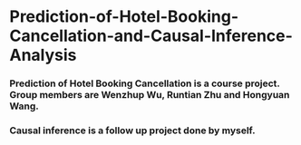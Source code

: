 # Prediction-of-Hotel-Booking-Cancellation-and-Causal-Inference-Analysis

### Prediction of Hotel Booking Cancellation is a course project. Group members are Wenzhup Wu, Runtian Zhu and Hongyuan Wang.

### Causal inference is a follow up project done by myself.
